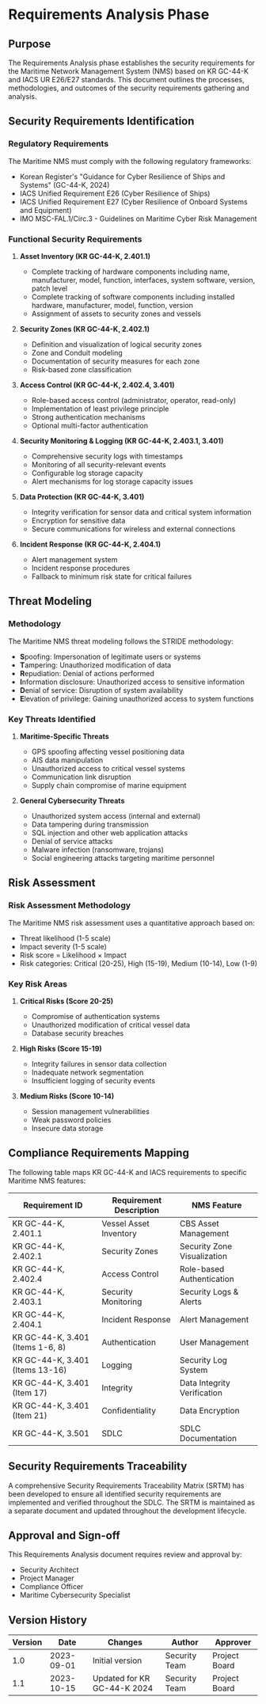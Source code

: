 # Requirements Analysis Phase

## Purpose

The Requirements Analysis phase establishes the security requirements for the Maritime Network Management System (NMS) based on KR GC-44-K and IACS UR E26/E27 standards. This document outlines the processes, methodologies, and outcomes of the security requirements gathering and analysis.

## Security Requirements Identification

### Regulatory Requirements

The Maritime NMS must comply with the following regulatory frameworks:

- Korean Register's "Guidance for Cyber Resilience of Ships and Systems" (GC-44-K, 2024)
- IACS Unified Requirement E26 (Cyber Resilience of Ships)
- IACS Unified Requirement E27 (Cyber Resilience of Onboard Systems and Equipment)
- IMO MSC-FAL.1/Circ.3 - Guidelines on Maritime Cyber Risk Management

### Functional Security Requirements

1. **Asset Inventory (KR GC-44-K, 2.401.1)**
   - Complete tracking of hardware components including name, manufacturer, model, function, interfaces, system software, version, patch level
   - Complete tracking of software components including installed hardware, manufacturer, model, function, version
   - Assignment of assets to security zones and vessels

2. **Security Zones (KR GC-44-K, 2.402.1)**
   - Definition and visualization of logical security zones
   - Zone and Conduit modeling
   - Documentation of security measures for each zone
   - Risk-based zone classification

3. **Access Control (KR GC-44-K, 2.402.4, 3.401)**
   - Role-based access control (administrator, operator, read-only)
   - Implementation of least privilege principle
   - Strong authentication mechanisms
   - Optional multi-factor authentication

4. **Security Monitoring & Logging (KR GC-44-K, 2.403.1, 3.401)**
   - Comprehensive security logs with timestamps
   - Monitoring of all security-relevant events
   - Configurable log storage capacity
   - Alert mechanisms for log storage capacity issues

5. **Data Protection (KR GC-44-K, 3.401)**
   - Integrity verification for sensor data and critical system information
   - Encryption for sensitive data
   - Secure communications for wireless and external connections

6. **Incident Response (KR GC-44-K, 2.404.1)**
   - Alert management system
   - Incident response procedures
   - Fallback to minimum risk state for critical failures

## Threat Modeling

### Methodology

The Maritime NMS threat modeling follows the STRIDE methodology:

- **S**poofing: Impersonation of legitimate users or systems
- **T**ampering: Unauthorized modification of data
- **R**epudiation: Denial of actions performed
- **I**nformation disclosure: Unauthorized access to sensitive information
- **D**enial of service: Disruption of system availability
- **E**levation of privilege: Gaining unauthorized access to system functions

### Key Threats Identified

1. **Maritime-Specific Threats**
   - GPS spoofing affecting vessel positioning data
   - AIS data manipulation
   - Unauthorized access to critical vessel systems
   - Communication link disruption
   - Supply chain compromise of marine equipment

2. **General Cybersecurity Threats**
   - Unauthorized system access (internal and external)
   - Data tampering during transmission
   - SQL injection and other web application attacks
   - Denial of service attacks
   - Malware infection (ransomware, trojans)
   - Social engineering attacks targeting maritime personnel

## Risk Assessment

### Risk Assessment Methodology

The Maritime NMS risk assessment uses a quantitative approach based on:
- Threat likelihood (1-5 scale)
- Impact severity (1-5 scale)
- Risk score = Likelihood × Impact
- Risk categories: Critical (20-25), High (15-19), Medium (10-14), Low (1-9)

### Key Risk Areas

1. **Critical Risks (Score 20-25)**
   - Compromise of authentication systems
   - Unauthorized modification of critical vessel data
   - Database security breaches

2. **High Risks (Score 15-19)**
   - Integrity failures in sensor data collection
   - Inadequate network segmentation
   - Insufficient logging of security events

3. **Medium Risks (Score 10-14)**
   - Session management vulnerabilities
   - Weak password policies
   - Insecure data storage

## Compliance Requirements Mapping

The following table maps KR GC-44-K and IACS requirements to specific Maritime NMS features:

| Requirement ID | Requirement Description | NMS Feature |
|----------------|-------------------------|-------------|
| KR GC-44-K, 2.401.1 | Vessel Asset Inventory | CBS Asset Management |
| KR GC-44-K, 2.402.1 | Security Zones | Security Zone Visualization |
| KR GC-44-K, 2.402.4 | Access Control | Role-based Authentication |
| KR GC-44-K, 2.403.1 | Security Monitoring | Security Logs & Alerts |
| KR GC-44-K, 2.404.1 | Incident Response | Alert Management |
| KR GC-44-K, 3.401 (Items 1-6, 8) | Authentication | User Management |
| KR GC-44-K, 3.401 (Items 13-16) | Logging | Security Log System |
| KR GC-44-K, 3.401 (Item 17) | Integrity | Data Integrity Verification |
| KR GC-44-K, 3.401 (Item 21) | Confidentiality | Data Encryption |
| KR GC-44-K, 3.501 | SDLC | SDLC Documentation |

## Security Requirements Traceability

A comprehensive Security Requirements Traceability Matrix (SRTM) has been developed to ensure all identified security requirements are implemented and verified throughout the SDLC. The SRTM is maintained as a separate document and updated throughout the development lifecycle.

## Approval and Sign-off

This Requirements Analysis document requires review and approval by:
- Security Architect
- Project Manager
- Compliance Officer
- Maritime Cybersecurity Specialist

## Version History

| Version | Date | Changes | Author | Approver |
|---------|------|---------|--------|----------|
| 1.0 | 2023-09-01 | Initial version | Security Team | Project Board |
| 1.1 | 2023-10-15 | Updated for KR GC-44-K 2024 | Security Team | Project Board |
